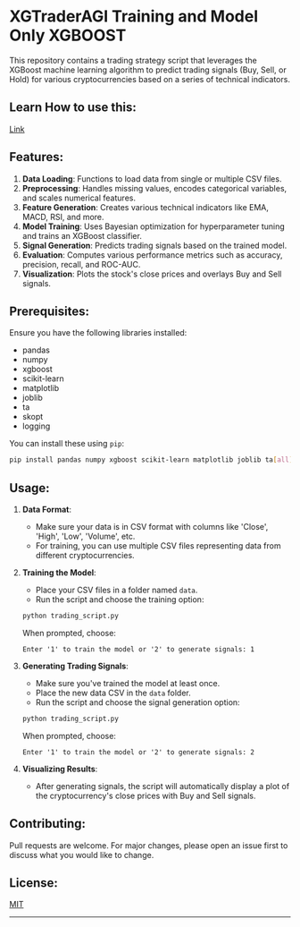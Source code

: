 # XGTraderAGI Training and Model Only XGBOOST

This repository contains a trading strategy script that leverages the XGBoost machine learning algorithm to predict trading signals (Buy, Sell, or Hold) for various cryptocurrencies based on a series of technical indicators.

## Learn How to use this:

[Link](https://www.crypticalgo.com/article/money-printing-trading-bot-for-cryptocurrency-using-xgboost-machine-learning)

## Features:

1. **Data Loading**: Functions to load data from single or multiple CSV files.
2. **Preprocessing**: Handles missing values, encodes categorical variables, and scales numerical features.
3. **Feature Generation**: Creates various technical indicators like EMA, MACD, RSI, and more.
4. **Model Training**: Uses Bayesian optimization for hyperparameter tuning and trains an XGBoost classifier.
5. **Signal Generation**: Predicts trading signals based on the trained model.
6. **Evaluation**: Computes various performance metrics such as accuracy, precision, recall, and ROC-AUC.
7. **Visualization**: Plots the stock's close prices and overlays Buy and Sell signals.

## Prerequisites:

Ensure you have the following libraries installed:

- pandas
- numpy
- xgboost
- scikit-learn
- matplotlib
- joblib
- ta
- skopt
- logging

You can install these using `pip`:

```bash
pip install pandas numpy xgboost scikit-learn matplotlib joblib ta[all] scikit-optimize logging
```

## Usage:

1. **Data Format**:
    - Make sure your data is in CSV format with columns like 'Close', 'High', 'Low', 'Volume', etc.
    - For training, you can use multiple CSV files representing data from different cryptocurrencies.

2. **Training the Model**:
    - Place your CSV files in a folder named `data`.
    - Run the script and choose the training option:
    ```bash
    python trading_script.py
    ```
    When prompted, choose:
    ```
    Enter '1' to train the model or '2' to generate signals: 1
    ```

3. **Generating Trading Signals**:
    - Make sure you've trained the model at least once.
    - Place the new data CSV in the `data` folder.
    - Run the script and choose the signal generation option:
    ```bash
    python trading_script.py
    ```
    When prompted, choose:
    ```
    Enter '1' to train the model or '2' to generate signals: 2
    ```

4. **Visualizing Results**:
    - After generating signals, the script will automatically display a plot of the cryptocurrency's close prices with Buy and Sell signals.

## Contributing:

Pull requests are welcome. For major changes, please open an issue first to discuss what you would like to change.

## License:

[MIT](https://choosealicense.com/licenses/mit/)

---
